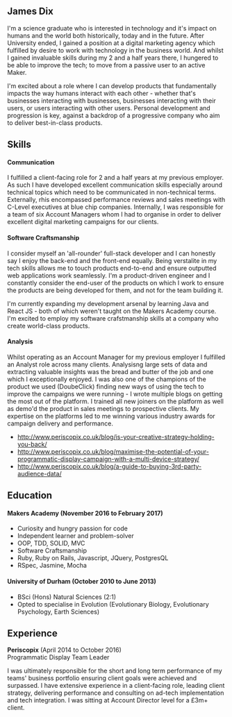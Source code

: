 ## James Dix

I'm a science graduate who is interested in technology and it's impact on humans and the world both historically, today and in the future. After University ended, I gained a position at a digital marketing agency which fulfilled by desire to work with technology in the business world. And whilst I gained invaluable skills during my 2 and a half years there, I hungered to be able to improve the tech; to move from a passive user to an active Maker.

I'm excited about a role where I can develop products that fundamentally impacts the way humans interact with each other - whether that's businesses interacting with businesses, businesses interacting with their users, or users interacting with other users. Personal development and progression is key, against a backdrop of a progressive company who aim to deliver best-in-class products.

## Skills

#### Communication

I fulfilled a client-facing role for 2 and a half years at my previous employer. As such I have developed excellent communication skills especially around technical topics which need to be communicated in non-technical terms. Externally, rhis encompassed performance reviews and sales meetings with C-Level executives at blue chip companies. Internally, I was responsible for a team of six Account Managers whom I had to organise in order to deliver excellent digital marketing campaigns for our clients.

#### Software Craftsmanship

I consider myself an 'all-rounder' full-stack developer and I can honestly say I enjoy the back-end and the front-end equally. Being verstalite in my tech skills allows me to touch products end-to-end and ensure outputted web applications work seamlessly. I'm a product-driven engineer and I constantly consider the end-user of the products on which I work to ensure the products are being developed for them, and not for the team building it.

I'm currently expanding my development arsenal by learning Java and React JS - both of which weren't taught on the Makers Academy course. I'm excited to employ my software crafstmanship skills at a company who create world-class products.

#### Analysis

Whilst operating as an Account Manager for my previous employer I fulfilled an Analyst role across many clients. Analysisng large sets of data and extracting valuable insights was the bread and butter of the job and one which I exceptionally enjoyed. I was also one of the champions of the product we used (DoubeClick) finding new ways of using the tech to improve the campaigns we were running - I wrote multiple blogs on getting the most out of the platform. I trained all new joiners on the platform as well as demo'd the product in sales meetings to prospective clients. My expertise on the platforms led to me winning various industry awards for campaign delivery and performance.

- http://www.periscopix.co.uk/blog/is-your-creative-strategy-holding-you-back/
- http://www.periscopix.co.uk/blog/maximise-the-potential-of-your-programmatic-display-campaign-with-a-multi-device-strategy/
- http://www.periscopix.co.uk/blog/a-guide-to-buying-3rd-party-audience-data/

## Education

#### Makers Academy (November 2016 to February 2017)

- Curiosity and hungry passion for code
- Independent learner and problem-solver
- OOP, TDD, SOLID, MVC
- Software Craftsmanship
- Ruby, Ruby on Rails, Javascript, JQuery, PostgresQL
- RSpec, Jasmine, Mocha

#### University of Durham (October 2010 to June 2013)

- BSci (Hons) Natural Sciences (2:1)
- Opted to specialise in Evolution (Evolutionary Biology, Evolutionary Psychology, Earth Sciences)

## Experience

**Periscopix** (April 2014 to October 2016)    
Programmatic Display Team Leader  

I was ultimately responsible for the short and long term performance of my teams' business portfolio ensuring client goals were achieved and surpassed. I have extensive experience in a client-facing role, leading client strategy, delivering performance and consulting on ad-tech implementation and tech integration. I was sitting at Account Director level for a £3m+ client.
